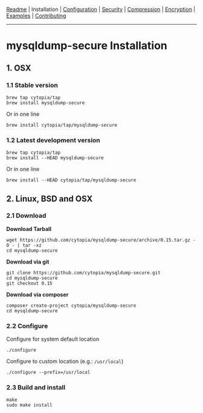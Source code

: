 [Readme](https://github.com/cytopia/mysqldump-secure/blob/master/README.md) |
Installation |
[Configuration](https://github.com/cytopia/mysqldump-secure/blob/master/doc/SETUP.md) |
[Security](https://github.com/cytopia/mysqldump-secure/blob/master/doc/SECURITY.md) |
[Compression](https://github.com/cytopia/mysqldump-secure/blob/master/doc/COMPRESSION.md) |
[Encryption](https://github.com/cytopia/mysqldump-secure/blob/master/doc/ENCRYPTION.md) |
[Examples](https://github.com/cytopia/mysqldump-secure/blob/master/doc/EXAMPLES.md) |
[Contributing](https://github.com/cytopia/mysqldump-secure/blob/master/CONTRIBUTING.md)

---

# mysqldump-secure Installation

## 1. OSX

### 1.1 Stable version

```shell
brew tap cytopia/tap
brew install mysqldump-secure
```
Or in one line
```shell
brew install cytopia/tap/mysqldump-secure
```

### 1.2 Latest development version

```shell
brew tap cytopia/tap
brew install --HEAD mysqldump-secure
```
Or in one line
```shell
brew install --HEAD cytopia/tap/mysqldump-secure
```

## 2. Linux, BSD and OSX

### 2.1 Download

**Download Tarball**
```shell
wget https://github.com/cytopia/mysqldump-secure/archive/0.15.tar.gz -O - | tar -xz
cd mysqldump-secure
```
**Download via git**
```shell
git clone https://github.com/cytopia/mysqldump-secure.git
cd mysqldump-secure
git checkout 0.15
```
**Download via composer**
```shell
composer create-project cytopia/mysqldump-secure
cd mysqldump-secure
```

### 2.2 Configure
Configure for system default location
```shell
./configure
```
Configure to custom location (e.g.: `/usr/local`)
```shell
./configure --prefix=/usr/local
```

### 2.3 Build and install
```shell
make
sudo make install
```

